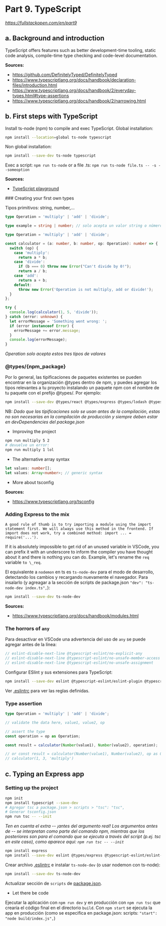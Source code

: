 # Part 9. TypeScript

_https://fullstackopen.com/en/part9_

## a. Background and introduction

TypeScript offers features such as better development-time tooling, static code analysis, compile-time type checking and code-level documentation.

**Sources:**

- https://github.com/DefinitelyTyped/DefinitelyTyped
- https://www.typescriptlang.org/docs/handbook/declaration-files/introduction.html
- https://www.typescriptlang.org/docs/handbook/2/everyday-types.html#type-assertions
- https://www.typescriptlang.org/docs/handbook/2/narrowing.html

## b. First steps with TypeScript

Install ts-node (npm) to compile and exec TypeScript. Global installation:

```sh
npm install --location=global ts-node typescript
```

Non global installation:

```sh
npm install --save-dev ts-node typescript
```

Exec a script: `npm run ts-node` or a file .ts: `npm run ts-node file.ts -- -s --someoption`

**Sources:**

- [TypeScript playground](https://typescriptlang.org/play)

### Creating your first own types

Tipos primitivos: string, number,...

```ts
type Operation = 'multiply' | 'add' | 'divide';

type example = string | number; // solo acepta un valor string o número

type Operation = 'multiply' | 'add' | 'divide';

const calculator = (a: number, b: number, op: Operation): number => {
  switch (op) {
    case 'multiply':
      return a * b;
    case 'divide':
      if (b === 0) throw new Error("Can't divide by 0!");
      return a / b;
    case 'add':
      return a + b;
    default:
      throw new Error('Operation is not multiply, add or divide!');
  }
};

try {
  console.log(calculator(1, 5, 'divide'));
} catch (error: unknown) {
  let errorMessage = 'Something went wrong: ';
  if (error instanceof Error) {
    errorMessage += error.message;
  }
  console.log(errorMessage);
}
```

_Operation solo acepta estos tres tipos de valores_

### @types/{npm_package}

Por lo general, las tipificaciones de paquetes existentes se pueden encontrar en la organización @types dentro de npm, y puedes agregar los tipos relevantes a tu proyecto instalando un paquete npm con el nombre de tu paquete con el prefijo @types/. Por ejemplo:

```sh
npm install --save-dev @types/react @types/express @types/lodash @types/jest @types/mongoose
```

NB: _Dado que las tipificaciones solo se usan antes de la compilación, estas no son necesarias en la compilación de producción y siempre deben estar en devDependencies del package.json_

- Improving the project

```sh
npm run multiply 5 2
# devuelve un error:
npm run multiply 1 lol
```

- The alternative array syntax

```ts
let values: number[];
let values: Array<number>; // generic syntax
```

- More about tsconfig

**Sources:**

- https://www.typescriptlang.org/tsconfig

### Adding Express to the mix

    A good rule of thumb is to try importing a module using the import statement first. We will always use this method in the frontend. If import does not work, try a combined method: import ... = require('...').

If it is absolutely impossible to get rid of an unused variable in VSCode, you can prefix it with an underscore to inform the compiler you have thought about it and there is nothing you can do. Example, let's rename the `req` variable `to \_req`.

El equivalente a `nodemon` en ts es `ts-node-dev` para el modo de desarrollo, detectando los cambios y recargando nuevamente el navegador. Para insalarlo (y agreagar a la sección de scripts de package.json `"dev": "ts-node-dev index.ts",`):

```sh
npm install --save-dev ts-node-dev
```

**Sources:**

- https://www.typescriptlang.org/docs/handbook/modules.html

### The horrors of `any`

Para desactivar en VSCode una advertencia del uso de `any` se puede agregar antes de la línea:

```ts
// eslint-disable-next-line @typescript-eslint/no-explicit-any
// eslint-disable-next-line @typescript-eslint/no-unsafe-member-access
// eslint-disable-next-line @typescript-eslint/no-unsafe-assignment
```

Configurar ESlint y sus extensiones para TypeScript:

```sh
npm install --save-dev eslint @typescript-eslint/eslint-plugin @typescript-eslint/parser
```

Ver [.eslintrc](.eslintrc) para ver las reglas definidas.

### Type assertion

```ts
type Operation = 'multiply' | 'add' | 'divide';

// validate the data here, value1, value2, op

// assert the type
const operation = op as Operation;

const result = calculator(Number(value1), Number(value2), operation);

// or const result = calculator(Number(value1), Number(value2), op as Operation);
// calculator(1, 3, 'multiply')
```

## c. Typing an Express app

### Setting up the project

```sh
npm init
npm install typescript --save-dev
# Agregar tsc a package.json > scripts > "tsc": "tsc",
# Generar tsconfig.json
npm run tsc -- --init
```

_Ten en cuenta el extra -- ¡antes del argumento real! Los argumentos antes de -- se interpretan como parte del comando npm, mientras que los posteriores son para el comando que se ejecuta a través del script (p.ej. tsc en este caso), como aparece aquí: `npm run tsc -- --init`_

```sh
npm install express
npm install --save-dev eslint @types/express @typescript-eslint/eslint-plugin @typescript-eslint/parser
```

Crear archivo [.eslintrc](flight-diaries/.eslintrc) e instalar `ts-node-dev` (o usar nodemon con ts-node):

```sh
npm install --save-dev ts-node-dev
```

Actualizar sección de `scripts` de [package.json](flight-diaries/package.json).

- Let there be code

Ejecutar la aplicación con `npm run dev` y en producción con `npm run tsc` que crearía el código final en el directorio `build`. Con `npm start` se ejecuta la app en producción (como se especifica en package.json: scripts: `"start": "node build/index.js",`)
